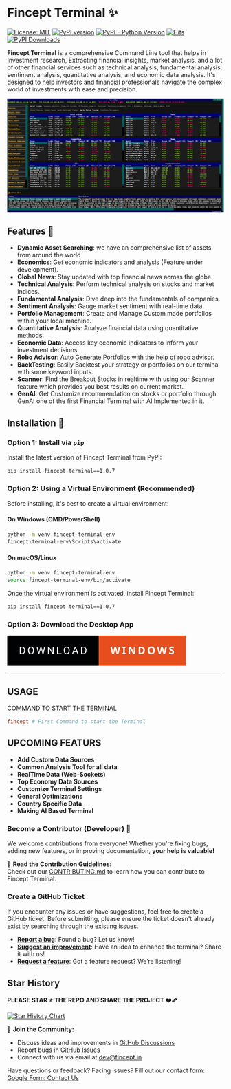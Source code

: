 # Fincept Terminal ✨

[![License: MIT](https://img.shields.io/badge/license-MIT-C06524)](https://github.com/yourusername/fincept-investments/blob/main/LICENSE.txt)
[![PyPI version](https://badge.fury.io/py/fincept-terminal.svg)](https://badge.fury.io/py/fincept-terminal)
[![PyPI - Python Version](https://img.shields.io/pypi/pyversions/fincept-terminal.svg)](https://pypi.org/project/fincept-terminal/)
[![Hits](https://hits.sh/github.com/Fincept-Corporation/FinceptTerminal.svg?label=Visits)](https://hits.sh/github.com/Fincept-Corporation/FinceptTerminal/)
[![PyPI Downloads](https://static.pepy.tech/badge/fincept-terminal)](https://pepy.tech/projects/fincept-terminal)


**Fincept Terminal** is a comprehensive Command Line tool that helps in Investment research, Extracting financial insights, market analysis, and a lot of other financial services such as technical analysis, fundamental analysis, sentiment analysis, quantitative analysis, and economic data analysis. It's designed to help investors and financial professionals navigate the complex world of investments with ease and precision.

![Fincept Terminal](https://raw.githubusercontent.com/Fincept-Corporation/FinceptTerminal/main/images/FinceptTerminalDash.png)  

## Features 🧐

- **Dynamic Asset Searching**: we have an comprehensive list of assets from around the world
- **Economics**: Get economic indicators and analysis (Feature under development).
- **Global News**: Stay updated with top financial news across the globe.
- **Technical Analysis**: Perform technical analysis on stocks and market indices.
- **Fundamental Analysis**: Dive deep into the fundamentals of companies.
- **Sentiment Analysis**: Gauge market sentiment with real-time data.
- **Portfolio Management**: Create and Manage Custom made portfolios within your local machine.
- **Quantitative Analysis**: Analyze financial data using quantitative methods.
- **Economic Data**: Access key economic indicators to inform your investment decisions.
- **Robo Advisor**: Auto Generate Portfolios with the help of robo advisor.
- **BackTesting**: Easily Backtest your strategy or portfolios on our terminal with some keyword inputs.
- **Scanner**: Find the Breakout Stocks in realtime with using our Scanner feature which provides you best results on current market.
- **GenAI**: Get Customize recommendation on stocks or portfolio through GenAI one of the first Financial Terminal with AI Implemented in it.

## Installation 🚀

### **Option 1: Install via `pip`**
Install the latest version of Fincept Terminal from PyPI:
```sh
pip install fincept-terminal==1.0.7
```

### **Option 2: Using a Virtual Environment (Recommended)**
Before installing, it's best to create a virtual environment:

#### **On Windows (CMD/PowerShell)**
```sh
python -m venv fincept-terminal-env
fincept-terminal-env\Scripts\activate
```

#### **On macOS/Linux**
```sh
python -m venv fincept-terminal-env
source fincept-terminal-env/bin/activate
```

Once the virtual environment is activated, install Fincept Terminal:
```sh
pip install fincept-terminal==1.0.7
```

### **Option 3: Download the Desktop App**
[![Download Fincept Terminal](https://raw.githubusercontent.com/Fincept-Corporation/FinceptTerminal/main/images/download-windows.svg)](https://github.com/Fincept-Corporation/FinceptTerminal/releases/download/Production1.0.0/FinceptInvestmentsInstaller.exe)

---

## USAGE

COMMAND TO START THE TERMINAL 

```toml
fincept # First Command to start the Terminal
```

## UPCOMING FEATURS

- **Add Custom Data Sources**
- **Common Analysis Tool for all data**
- **RealTime Data (Web-Sockets)**
- **Top Economy Data Sources**
- **Customize Terminal Settings**
- **General Optimizations**
- **Country Specific Data**
- **Making AI Based Terminal**

### Become a Contributor (Developer) 🚀

We welcome contributions from everyone! Whether you're fixing bugs, adding new features, or improving documentation, **your help is valuable!**  

📌 **Read the Contribution Guidelines:**  
Check out our [CONTRIBUTING.md](https://github.com/Fincept-Corporation/FinceptTerminal/blob/main/CONTRIBUTING.md) to learn how you can contribute to Fincept Terminal.

[//]: # (## Table of Contents)

[//]: # ()
[//]: # (- [Code of Conduct]&#40;#code-of-conduct&#41;)

[//]: # (- [How Can I as a User Contribute?]&#40;#how-can-i-contribute&#41;)

[//]: # (  - [Reporting Bugs]&#40;#reporting-bugs&#41;)

[//]: # (  - [Suggesting Enhancements]&#40;#suggesting-enhancements&#41;)

[//]: # (  - [Submitting Pull Requests]&#40;#submitting-pull-requests&#41;)

[//]: # (- [Style Guides]&#40;#style-guides&#41;)

[//]: # (  - [Coding Standards]&#40;#coding-standards&#41;)

[//]: # (  - [Commit Messages]&#40;#commit-messages&#41;)

[//]: # (- [Additional Resources]&#40;#additional-resources&#41;)


### Create a GitHub Ticket

If you encounter any issues or have suggestions, feel free to create a GitHub ticket. Before submitting, please ensure the ticket doesn't already exist by searching through the existing [issues](https://github.com/fincept/fincept-terminal/issues).

- **[Report a bug](https://github.com/Fincept-Corporation/FinceptTerminal/issues/new?template=bug_report.md)**: Found a bug? Let us know!
- **[Suggest an improvement](https://github.com/Fincept-Corporation/FinceptTerminal/issues/new?template=improvement.md)**: Have an idea to enhance the terminal? Share it with us!
- **[Request a feature](https://github.com/Fincept-Corporation/FinceptTerminal/issues/new?template=feature_request.md)**: Got a feature request? We’re listening!


## Star History
**PLEASE STAR ⭐ THE REPO AND SHARE THE PROJECT ❤️‍🩹**

<a href="https://star-history.com/#Fincept-Corporation/FinceptTerminal&Date">
 <picture>
   <source media="(prefers-color-scheme: dark)" srcset="https://api.star-history.com/svg?repos=Fincept-Corporation/FinceptTerminal&type=Date&theme=dark" />
   <source media="(prefers-color-scheme: light)" srcset="https://api.star-history.com/svg?repos=Fincept-Corporation/FinceptTerminal&type=Date" />
   <img alt="Star History Chart" src="https://api.star-history.com/svg?repos=Fincept-Corporation/FinceptTerminal&type=Date" />
 </picture>
</a>


📌 **Join the Community:**  
- Discuss ideas and improvements in [GitHub Discussions](https://github.com/Fincept-Corporation/FinceptTerminal/discussions)
- Report bugs in [GitHub Issues](https://github.com/Fincept-Corporation/FinceptTerminal/issues)
- Connect with us via email at [dev@fincept.in](mailto:dev@fincept.in)


Have questions or feedback? Facing issues? Fill out our contact form:  
[Google Form: Contact Us](https://forms.gle/DUsDHwxBNRVstYMi6)


